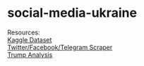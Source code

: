 # social-media-ukraine

Resources: \
[Kaggle Dataset](https://www.kaggle.com/datasets/bwandowando/ukraine-russian-crisis-twitter-dataset-1-2-m-rows/code?resource=download) \
[Twitter/Facebook/Telegram Scraper](https://github.com/JustAnotherArchivist/snscrape) \
[Trump Analysis](http://varianceexplained.org/r/trump-tweets/)
